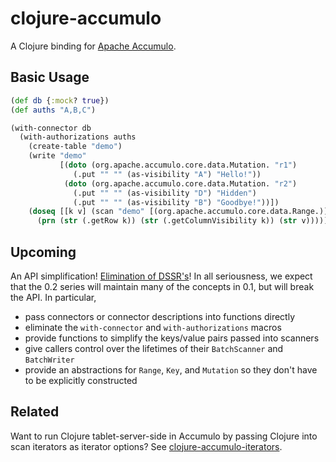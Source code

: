# clojure-accumulo

A Clojure binding for [Apache Accumulo](http://accumulo.apache.org).

## Basic Usage

```clj
(def db {:mock? true})
(def auths "A,B,C")

(with-connector db
  (with-authorizations auths
    (create-table "demo")
    (write "demo"
           [(doto (org.apache.accumulo.core.data.Mutation. "r1")
              (.put "" "" (as-visibility "A") "Hello!"))
            (doto (org.apache.accumulo.core.data.Mutation. "r2")
              (.put "" "" (as-visibility "D") "Hidden")
              (.put "" "" (as-visibility "B") "Goodbye!"))])
    (doseq [[k v] (scan "demo" [(org.apache.accumulo.core.data.Range.)])]
      (prn (str (.getRow k)) (str (.getColumnVisibility k)) (str v)))))
```

## Upcoming

An API simplification!  [Elimination of
DSSR's](http://stuartsierra.com/2013/03/29/perils-of-dynamic-scope)!  In all
seriousness, we expect that the 0.2 series will maintain many of the concepts
in 0.1, but will break the API.  In particular,

  * pass connectors or connector descriptions into functions directly
  * eliminate the `with-connector` and `with-authorizations` macros
  * provide functions to simplify the keys/value pairs passed into scanners
  * give callers control over the lifetimes of their `BatchScanner` and
    `BatchWriter`
  * provide an abstractions for `Range`, `Key`, and `Mutation` so they don't
    have to be explicitly constructed

## Related

Want to run Clojure tablet-server-side in Accumulo by passing Clojure 
into scan iterators as iterator options?  See 
[clojure-accumulo-iterators](http://github.com/charlessimpson/clojure-accumulo-iterators).
